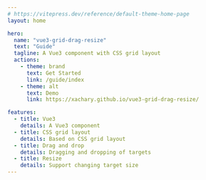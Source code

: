 ```yaml
---
# https://vitepress.dev/reference/default-theme-home-page
layout: home

hero:
  name: "vue3-grid-drag-resize"
  text: "Guide"
  tagline: A Vue3 component with CSS grid layout
  actions:
    - theme: brand
      text: Get Started
      link: /guide/index
    - theme: alt
      text: Demo
      link: https://xachary.github.io/vue3-grid-drag-resize/

features:
  - title: Vue3
    details: A Vue3 component
  - title: CSS grid layout
    details: Based on CSS grid layout
  - title: Drag and drop
    details: Dragging and dropping of targets
  - title: Resize
    details: Support changing target size
---
```


